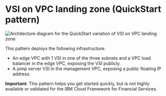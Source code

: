 # VSI on VPC landing zone (QuickStart pattern)

![Architecture diagram for the QuickStart variation of VSI on VPC landing zone](https://github.com/terraform-ibm-modules/terraform-ibm-zvsi/assets/144440077/f154e64c-4d25-4fa6-8572-a79b20de1745)

This pattern deploys the following infrastructure:

- An edge VPC with 1 VSI in one of the three subnets and a VPC load balancer in the edge VPC, exposing the VSI publicly.
- A jump server VSI in the management VPC, exposing a public floating IP address.

**Important:** This pattern helps you get started quickly, but is not highly available or validated for the IBM Cloud Framework for Financial Services.
